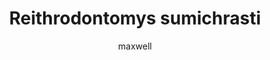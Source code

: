 ---
layout: post
author: maxwell
title: Reithrodontomys sumichrasti
description: 
tags: []
image: 
  feature: 
  credit: 
  creditlink: 
permalink: reithrodontomys-sumichrasti
---